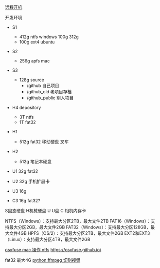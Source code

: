 
[远程开机](https://post.smzdm.com/p/664774/) 


开发环境

* S1 
	+ 412g ntfs windows 100g 312g
	+ 100g ext4 ubuntu 
* S2 
	+ 256g apfs mac
* S3 
	+ 128g source
		* /github 自己项目
		* /github_old 老项目存档
		* /github_public 别人项目
* H4 depository 
	+ 3T ntfs 
	+ 1T fat32

* H1 
	+ 512g fat32 移动硬盘 叉车
* H2 
	+ 512g 笔记本硬盘
	
* U1 32g fat32
* U2 32g 手机扩展卡
* U3 16g
* C3 16g fat32?

S固态硬盘 H机械硬盘 U U盘 C 相机内存卡

NTFS（Windows）：支持最大分区2TB，最大文件2TB
FAT16（Windows）：支持最大分区2GB，最大文件2GB
FAT32（Windows）：支持最大分区128GB，最大文件4GB
HPFS（OS/2）：支持最大分区2TB，最大文件2GB
EXT2和EXT3（Linux）：支持最大分区4TB，最大文件2GB

[osxfuse mac 操作 ntfs](https://www.jianshu.com/p/a770c66bdddf) 
https://osxfuse.github.io/

fat32 最大4G
[python ffmpeg 切割视频](https://www.cnblogs.com/Dicky-Zhang/p/9867391.html)

